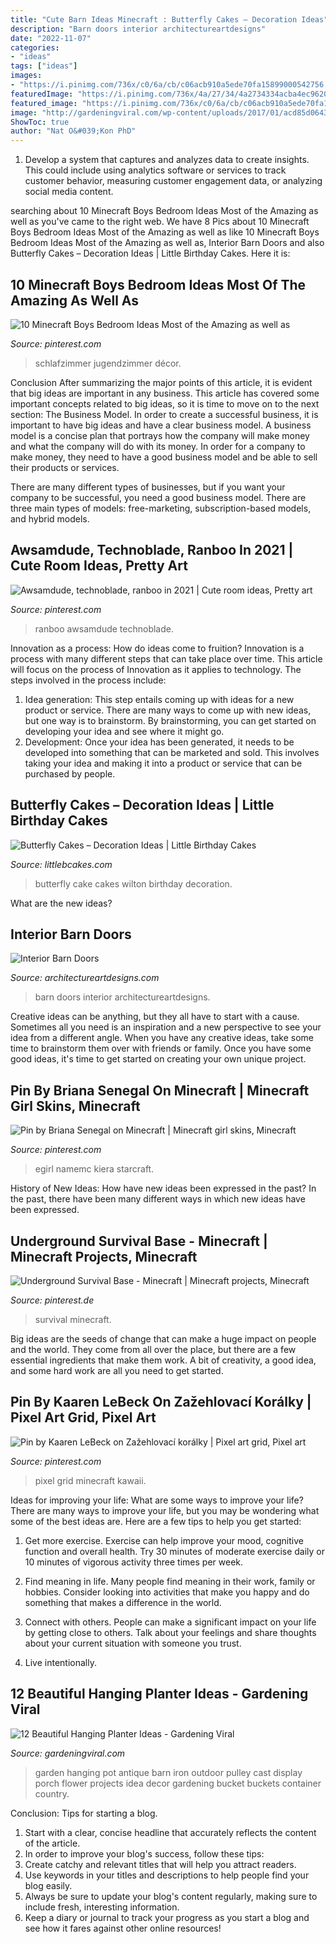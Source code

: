 ```yaml
---
title: "Cute Barn Ideas Minecraft : Butterfly Cakes – Decoration Ideas"
description: "Barn doors interior architectureartdesigns"
date: "2022-11-07"
categories:
- "ideas"
tags: ["ideas"]
images:
- "https://i.pinimg.com/736x/c0/6a/cb/c06acb910a5ede70fa15899000542756.jpg"
featuredImage: "https://i.pinimg.com/736x/4a/27/34/4a2734334acba4ec9620a07ccc2579d1.jpg"
featured_image: "https://i.pinimg.com/736x/c0/6a/cb/c06acb910a5ede70fa15899000542756.jpg"
image: "http://gardeningviral.com/wp-content/uploads/2017/01/acd85d06431d374096ca18a2cf7fb90a.jpg"
ShowToc: true
author: "Nat O&#039;Kon PhD"
---
```



1. Develop a system that captures and analyzes data to create insights. This could include using analytics software or services to track customer behavior, measuring customer engagement data, or analyzing social media content. 

	

		
searching about 10 Minecraft Boys Bedroom Ideas Most of the Amazing as well as you've came to the right web. We have 8 Pics about 10 Minecraft Boys Bedroom Ideas Most of the Amazing as well as like 10 Minecraft Boys Bedroom Ideas Most of the Amazing as well as, Interior Barn Doors and also Butterfly Cakes – Decoration Ideas | Little Birthday Cakes. Here it is:
		
    
## 10 Minecraft Boys Bedroom Ideas Most Of The Amazing As Well As

<img loading=lazy src="https://i.pinimg.com/736x/c6/e9/10/c6e91014edea42efc7709b6470db8bad.jpg" onerror="this.onerror=null;this.src='https://tse1.mm.bing.net/th?id=OIP.2xo1O1ULujmWXUuvYyLWvAHaFm&amp;pid=15.1';" alt="10 Minecraft Boys Bedroom Ideas Most of the Amazing as well as">

_Source: pinterest.com_

>schlafzimmer jugendzimmer décor. 

	

Conclusion
After summarizing the major points of this article, it is evident that big ideas are important in any business. This article has covered some important concepts related to big ideas, so it is time to move on to the next section: The Business Model.
In order to create a successful business, it is important to have big ideas and have a clear business model. A business model is a concise plan that portrays how the company will make money and what the company will do with its money. In order for a company to make money, they need to have a good business model and be able to sell their products or services. 

There are many different types of businesses, but if you want your company to be successful, you need a good business model. There are three main types of models: free-marketing, subscription-based models, and hybrid models.

    
## Awsamdude, Technoblade, Ranboo In 2021 | Cute Room Ideas, Pretty Art

<img loading=lazy src="https://i.pinimg.com/736x/c0/6a/cb/c06acb910a5ede70fa15899000542756.jpg" onerror="this.onerror=null;this.src='https://tse3.mm.bing.net/th?id=OIP.VVsET1sk7QxIMtdCiG5eOgHaJ3&amp;pid=15.1';" alt="Awsamdude, technoblade, ranboo in 2021 | Cute room ideas, Pretty art">

_Source: pinterest.com_

>ranboo awsamdude technoblade. 

	

Innovation as a process: How do ideas come to fruition?
Innovation is a process with many different steps that can take place over time. This article will focus on the process of Innovation as it applies to technology. The steps involved in the process include: 
1. Idea generation: This step entails coming up with ideas for a new product or service. There are many ways to come up with new ideas, but one way is to brainstorm. By brainstorming, you can get started on developing your idea and see where it might go. 
2. Development: Once your idea has been generated, it needs to be developed into something that can be marketed and sold. This involves taking your idea and making it into a product or service that can be purchased by people. 

    
## Butterfly Cakes – Decoration Ideas | Little Birthday Cakes

<img loading=lazy src="https://www.littlebcakes.com/wp-content/uploads/2013/08/Wilton-Butterfly-Cake.jpg" onerror="this.onerror=null;this.src='https://tse1.mm.bing.net/th?id=OIP.OkvQwZEFyzYQ4fv9-a2OPwHaIu&amp;pid=15.1';" alt="Butterfly Cakes – Decoration Ideas | Little Birthday Cakes">

_Source: littlebcakes.com_

>butterfly cake cakes wilton birthday decoration. 

	

What are the new ideas?
 

    
## Interior Barn Doors

<img loading=lazy src="https://www.architectureartdesigns.com/wp-content/uploads/2013/02/Interior-Barn-Doors-ArchitectureArtDesigns-19.jpg" onerror="this.onerror=null;this.src='https://tse1.mm.bing.net/th?id=OIP.5sr5rSnfNhieLJ25Dxf7RwAAAA&amp;pid=15.1';" alt="Interior Barn Doors">

_Source: architectureartdesigns.com_

>barn doors interior architectureartdesigns. 

	

Creative ideas can be anything, but they all have to start with a cause. Sometimes all you need is an inspiration and a new perspective to see your idea from a different angle. When you have any creative ideas, take some time to brainstorm them over with friends or family. Once you have some good ideas, it's time to get started on creating your own unique project.

    
## Pin By Briana Senegal On Minecraft | Minecraft Girl Skins, Minecraft

<img loading=lazy src="https://i.pinimg.com/736x/76/01/6d/76016da2c3c38d0bd901a6322c7ed86b.jpg" onerror="this.onerror=null;this.src='https://tse4.mm.bing.net/th?id=OIP.-rlOu7LLaScEdzKXj_EHLQHaKh&amp;pid=15.1';" alt="Pin by Briana Senegal on Minecraft | Minecraft girl skins, Minecraft">

_Source: pinterest.com_

>egirl namemc kiera starcraft. 

	

History of New Ideas: How have new ideas been expressed in the past?
In the past, there have been many different ways in which new ideas have been expressed.

    
## Underground Survival Base - Minecraft | Minecraft Projects, Minecraft

<img loading=lazy src="https://i.pinimg.com/736x/4a/27/34/4a2734334acba4ec9620a07ccc2579d1.jpg" onerror="this.onerror=null;this.src='https://tse4.mm.bing.net/th?id=OIP.DylKwLyGlRlt1qrlndlfBAHaEK&amp;pid=15.1';" alt="Underground Survival Base - Minecraft | Minecraft projects, Minecraft">

_Source: pinterest.de_

>survival minecraft. 

	

Big ideas are the seeds of change that can make a huge impact on people and the world. They come from all over the place, but there are a few essential ingredients that make them work. A bit of creativity, a good idea, and some hard work are all you need to get started.

    
## Pin By Kaaren LeBeck On Zažehlovací Korálky | Pixel Art Grid, Pixel Art

<img loading=lazy src="https://i.pinimg.com/736x/cf/37/e9/cf37e995516478d7e72f08862c391eed--pixel-art-kawaii-food-pixel-art-food.jpg" onerror="this.onerror=null;this.src='https://tse4.mm.bing.net/th?id=OIP.x0Eh3aiFDwR0B0JxVhcmewAAAA&amp;pid=15.1';" alt="Pin by Kaaren LeBeck on Zažehlovací korálky | Pixel art grid, Pixel art">

_Source: pinterest.com_

>pixel grid minecraft kawaii. 

	

Ideas for improving your life: What are some ways to improve your life?
There are many ways to improve your life, but you may be wondering what some of the best ideas are. Here are a few tips to help you get started:
1. Get more exercise. Exercise can help improve your mood, cognitive function and overall health. Try 30 minutes of moderate exercise daily or 10 minutes of vigorous activity three times per week.

2. Find meaning in life. Many people find meaning in their work, family or hobbies. Consider looking into activities that make you happy and do something that makes a difference in the world.

3. Connect with others. People can make a significant impact on your life by getting close to others. Talk about your feelings and share thoughts about your current situation with someone you trust.

4. Live intentionally.

    
## 12 Beautiful Hanging Planter Ideas - Gardening Viral

<img loading=lazy src="http://gardeningviral.com/wp-content/uploads/2017/01/acd85d06431d374096ca18a2cf7fb90a.jpg" onerror="this.onerror=null;this.src='https://tse4.mm.bing.net/th?id=OIP.cFWjz7cSXIqaBVk1_R3stwHaNJ&amp;pid=15.1';" alt="12 Beautiful Hanging Planter Ideas - Gardening Viral">

_Source: gardeningviral.com_

>garden hanging pot antique barn iron outdoor pulley cast display porch flower projects idea decor gardening bucket buckets container country. 

	

Conclusion: Tips for starting a blog.
1. Start with a clear, concise headline that accurately reflects the content of the article.
2. In order to improve your blog's success, follow these tips: 
3. Create catchy and relevant titles that will help you attract readers. 
4. Use keywords in your titles and descriptions to help people find your blog easily. 
5. Always be sure to update your blog's content regularly, making sure to include fresh, interesting information. 
6. Keep a diary or journal to track your progress as you start a blog and see how it fares against other online resources!

